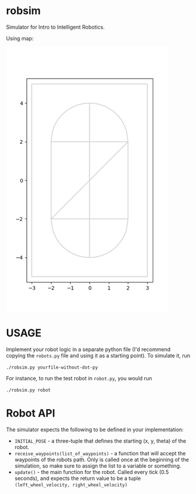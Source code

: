 # robsim

Simulator for Intro to Intelligent Robotics.

Using map:

![](map_screenshot.png)

# USAGE

Implement your robot logic in a separate python file (I'd recommend copying the `robots.py` file and using it as a starting point). To simulate it, run

`./robsim.py yourfile-without-dot-py`

For instance, to run the test robot in `robot.py`, you would run

`./robsim.py robot`

# Robot API

The simulator expects the following to be defined in your implementation:

* `INITIAL_POSE` - a three-tuple that defines the starting (x, y, theta) of the robot.
* `receive_waypoints(list_of_waypoints)` - a function that will accept the waypoints of the robots path. Only is called once at the beginning of the simulation, so make sure to assign the list to a variable or something.
* `update()` - the main function for the robot. Called every tick (0.5 seconds), and expects the return value to be a tuple `(left_wheel_velocity, right_wheel_velocity)`
